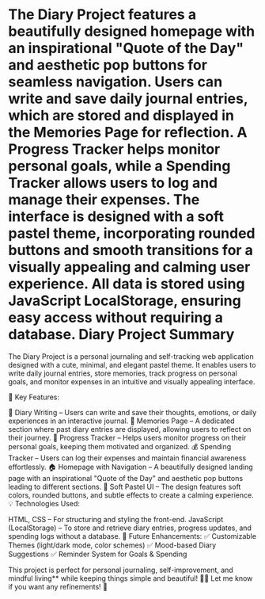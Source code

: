 # The Diary Project features a beautifully designed homepage with an inspirational "Quote of the Day" and aesthetic pop buttons for seamless navigation. Users can write and save daily journal entries, which are stored and displayed in the Memories Page for reflection. A Progress Tracker helps monitor personal goals, while a Spending Tracker allows users to log and manage their expenses. The interface is designed with a soft pastel theme, incorporating rounded buttons and smooth transitions for a visually appealing and calming user experience. All data is stored using JavaScript LocalStorage, ensuring easy access without requiring a database. Diary Project Summary

The Diary Project is a personal journaling and self-tracking web application designed with a cute, minimal, and elegant pastel theme. It enables users to write daily journal entries, store memories, track progress on personal goals, and monitor expenses in an intuitive and visually appealing interface.

🌟 Key Features:

📔 Diary Writing – Users can write and save their thoughts, emotions, or daily experiences in an interactive journal.
📜 Memories Page – A dedicated section where past diary entries are displayed, allowing users to reflect on their journey.
📅 Progress Tracker – Helps users monitor progress on their personal goals, keeping them motivated and organized.
💰 Spending Tracker – Users can log their expenses and maintain financial awareness effortlessly.
🏠 Homepage with Navigation – A beautifully designed landing page with an inspirational "Quote of the Day" and aesthetic pop buttons leading to different sections.
🌈 Soft Pastel UI – The design features soft colors, rounded buttons, and subtle effects to create a calming experience.
💡 Technologies Used:

HTML, CSS – For structuring and styling the front-end.
JavaScript (LocalStorage) – To store and retrieve diary entries, progress updates, and spending logs without a database.
🎯 Future Enhancements: ✅ Customizable Themes (light/dark mode, color schemes)
✅ Mood-based Diary Suggestions
✅ Reminder System for Goals & Spending

This project is perfect for personal journaling, self-improvement, and mindful living** while keeping things simple and beautiful! 💖✨ Let me know if you want any refinements! 🚀
